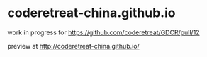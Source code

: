 # coderetreat-china.github.io
work in progress for https://github.com/coderetreat/GDCR/pull/12

preview at http://coderetreat-china.github.io/
